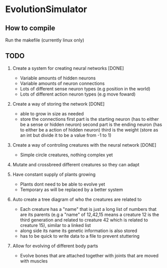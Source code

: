 # EvolutionSimulator

## How to compile
Run the makefile (currently linux only)

## TODO
1. Create a system for creating neural networks [DONE]
	- Variable amounts of hidden neurons
	- Variable amounts of neuron connections
	- Lots of different sense neuron types (e.g position in the world)
	- Lots of different action neuron types (e.g move foward)

2. Create a way of storing the network [DONE]
	- able to grow in size as needed
	- store the connections
	first part is the starting neuron (has to either be a sense or hidden neuron)
	second part is the ending neuron (has to either be a action of hidden neuron)
	third is the weight (store as an int but divide it to be a value from -1 to 1)

3. Create a way of controling creatures with the neural network [DONE]
	- Simple circle creatures, nothing complex yet

4. Mutate and crossbreed different creatures so they can adapt

5. Have constant supply of plants growing
	- Plants dont need to be able to evolve yet
	- Temporary as will be replaced by a better system

5. Auto create a tree diagram of who the creatures are related to
	- Each creature has a "name" that is just a long list of numbers that are its parents (e.g a "name" of 12,42,15 means a creature 12 is the third generation and related to creature 42 which is related to creature 15), similar to a linked list
	- along side its name its genetic information is also stored
	- has to be quick to write data to a file to prevent stuttering

7. Allow for evolving of different body parts
	- Evolve bones that are attached together with joints that are moved with muscles
